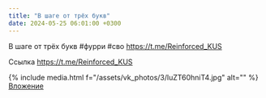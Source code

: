```yaml
---
title: "В шаге от трёх букв"
date: 2024-05-25 06:01:00 +0300
---
```


В шаге от трёх букв
#фурри #сво
https://t.me/Reinforced_KUS

Ссылка
https://t.me/Reinforced_KUS

{% include media.html f="/assets/vk_photos/3/luZT60hniT4.jpg" alt="" %}
[Вложение](https://t.me/Reinforced_KUS)
